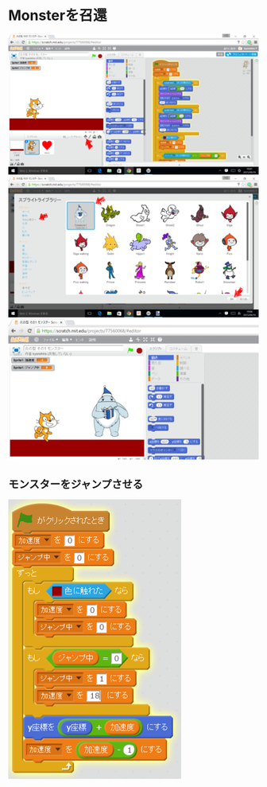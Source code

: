 # Monsterを召還
![](monster_001.png)
![](monster_002.png)
![](monster_003.png)

## モンスターをジャンプさせる
![](monster_004.png)